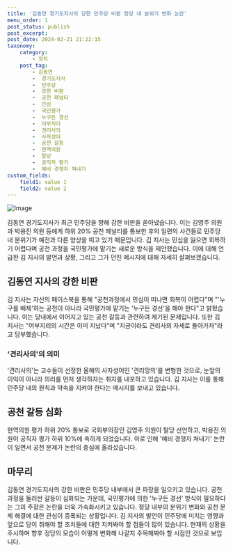 ```yaml
---
title: '김동연 경기도지사의 강한 민주당 비판 정당 내 분위기 변화 논란'
menu_order: 1
post_status: publish
post_excerpt: 
post_date: 2024-02-21 21:22:15
taxonomy:
    category:
        - 정치
    post_tag:
        - 김동연
        -  경기도지사
        -  민주당
        -  강한 비판
        -  공천 페널티
        -  민심
        -  국민평가
        -  누구든 경선
        -  어부지리
        -  견리사의
        -  사자성어
        -  공천 갈등
        -  현역의원
        -  탈당
        -  공직자 평가
        -  예비 경쟁자 쳐내기
custom_fields:
    field1: value 1
    field2: value 2
---
```


![Image](https://imgnews.pstatic.net/image/002/2024/02/21/0002320250_001_20240221050600999.jpg?type=w647)

김동연 경기도지사가 최근 민주당을 향해 강한 비판을 쏟아냈습니다. 이는 김영주 의원과 박용진 의원 등에게 하위 20% 공천 페널티를 통보한 후의 일련의 사건들로 민주당 내 분위기가 예전과 다른 양상을 띠고 있기 때문입니다. 김 지사는 민심을 잃으면 회복하기 어렵다며 공천 과정을 국민평가에 맡기는 새로운 방식을 제안했습니다. 이에 대해 언급한 김 지사의 발언과 상황, 그리고 그가 던진 메시지에 대해 자세히 살펴보겠습니다.
## 김동연 지사의 강한 비판
김 지사는 자신의 페이스북을 통해 "공천과정에서 민심이 떠나면 회복이 어렵다"며 "'누구를 배제'하는 공천이 아니라 국민평가에 맡기는 '누구든 경선'을 해야 한다"고 밝혔습니다. 이는 당내에서 이어지고 있는 공천 갈등과 관련하여 제기된 문제입니다. 또한 김 지사는 "어부지리의 시간은 이미 지났다"며 "지금이라도 견리사의 자세로 돌아가자"라고 당부했습니다.
### '견리사의'의 의미
'견리사의'는 교수들이 선정한 올해의 사자성어인 '견리망의'를 변형한 것으로, 눈앞의 이익이 아니라 의리를 먼저 생각하자는 취지를 내포하고 있습니다. 김 지사는 이를 통해 민주당 내의 원칙과 약속을 지켜야 한다는 메시지를 보내고 있습니다.
## 공천 갈등 심화
현역의원 평가 하위 20% 통보로 국회부의장인 김영주 의원이 탈당 선언하고, 박용진 의원이 공직자 평가 하위 10%에 속하게 되었습니다. 이로 인해 '예비 경쟁자 쳐내기' 논란이 일면서 공천 문제가 논란의 중심에 올라섰습니다.
## 마무리
김동연 경기도지사의 강한 비판은 민주당 내부에서 큰 파장을 일으키고 있습니다. 공천 과정을 둘러싼 갈등이 심화되는 가운데, 국민평가에 의한 '누구든 경선' 방식이 필요하다는 그의 주장은 논란을 더욱 가속화시키고 있습니다. 정당 내부의 분위기 변화와 공천 문제 해결에 대한 관심이 증폭되는 상황입니다. 김 지사의 발언이 민주당에 미치는 영향과 앞으로 당이 취해야 할 조치들에 대한 지켜봐야 할 점들이 많이 있습니다. 현재의 상황을 주시하며 향후 정당의 모습이 어떻게 변화해 나갈지 주목해봐야 할 시점인 것으로 보입니다.
